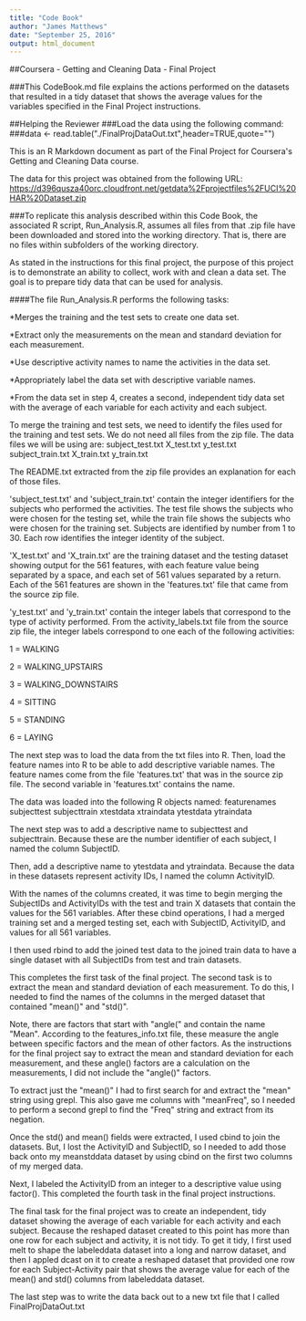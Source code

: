 ```yaml
---
title: "Code Book"
author: "James Matthews"
date: "September 25, 2016"
output: html_document
---
```


##Coursera - Getting and Cleaning Data - Final Project

###This CodeBook.md file explains the actions performed on the datasets that resulted in a tidy dataset that shows the average values for the variables specified in the Final Project instructions.

##Helping the Reviewer
###Load the data using the following command:
###data <- read.table("./FinalProjDataOut.txt",header=TRUE,quote="")

This is an R Markdown document as part of the Final Project for Coursera's Getting and Cleaning Data course.  

The data for this project was obtained from the following URL:
https://d396qusza40orc.cloudfront.net/getdata%2Fprojectfiles%2FUCI%20HAR%20Dataset.zip

###To replicate this analysis described within this Code Book, the associated R script, Run_Analysis.R, assumes all files from that .zip file have been downloaded and stored into the working directory. That is, there are no files within subfolders of the working directory. 

As stated in the instructions for this final project, the purpose of this project is to demonstrate an ability to collect, work with and clean a data set. The goal is to prepare tidy data that can be used for analysis. 

####The file Run_Analysis.R performs the following tasks:

*Merges the training and the test sets to create one data set.

*Extract only the measurements on the mean and standard deviation for each measurement.

*Use descriptive activity names to name the activities in the data set.

*Appropriately label the data set with descriptive variable names.

*From the data set in step 4, creates a second, independent tidy data set with the average of each variable for each activity and each subject.

To merge the training and test sets, we need to identify the files used for the training and test sets. We do not need all files from the zip file. The data files we will be using are:
subject_test.txt
X_test.txt
y_test.txt
subject_train.txt
X_train.txt
y_train.txt

The README.txt extracted from the zip file provides an explanation for each of those files. 

'subject_test.txt' and 'subject_train.txt' contain the integer identifiers for the subjects who performed the activities. The test file shows the subjects who were chosen for the testing set, while the train file shows the subjects who were chosen for the training set. Subjects are identified by number from 1 to 30. Each row identifies the integer identity of the subject. 

'X_test.txt' and 'X_train.txt' are the training dataset and the testing dataset showing output for the 561 features, with each feature value being separated by a space, and each set of 561 values separated by a return. Each of the 561 features are shown in the 'features.txt' file that came from the source zip file. 

'y_test.txt' and 'y_train.txt' contain the integer labels that correspond to the type of activity performed. From the activity_labels.txt file from the source zip file, the integer labels correspond to one each of the following activities:

1 = WALKING

2 = WALKING_UPSTAIRS

3 = WALKING_DOWNSTAIRS

4 = SITTING

5 = STANDING

6 = LAYING


The next step was to load the data from the txt files into R. Then, load the feature names into R to be able to add descriptive variable names. The feature names come from the file 'features.txt' that was in the source zip file. The second variable in 'features.txt' contains the name.

The data was loaded into the following R objects named:
featurenames
subjecttest
subjecttrain
xtestdata
xtraindata
ytestdata
ytraindata

The next step was to add a descriptive name to subjecttest and subjecttrain. Because these are the number identifier of each subject, I named the column SubjectID.

Then, add a descriptive name to ytestdata and ytraindata. Because the data in these datasets represent activity IDs, I named the column ActivityID.

With the names of the columns created, it was time to begin merging the SubjectIDs and ActivityIDs with the test and train X datasets that contain the values for the 561 variables. After these cbind operations, I had a merged training set and a merged testing set, each with SubjectID, ActivityID, and values for all 561 variables. 

I then used rbind to add the joined test data to the joined train data to have a single dataset with all SubjectIDs from test and train datasets. 

This completes the first task of the final project. The second task is to extract the mean and standard deviation of each measurement. To do this, I needed to find the names of the columns in the merged dataset that contained "mean()" and "std()". 

Note, there are factors that start with "angle(" and contain the name "Mean". According to the features_info.txt file, these measure the angle between specific factors and the mean of other factors. As the instructions for the final project say to extract the mean and standard deviation for each measurement, and these angle() factors are a calculation on the measurements, I did not include the "angle()" factors.

To extract just the "mean()" I had to first search for and extract the "mean" string using grepl. This also gave me columns with "meanFreq", so I needed to perform a second grepl to find the "Freq" string and extract from its negation.

Once the std() and mean() fields were extracted, I used cbind to join the datasets. But, I lost the ActivityID and SubjectID, so I needed to add those back onto my meanstddata dataset by using cbind on the first two columns of my merged data.

Next, I labeled the ActivityID from an integer to a descriptive value using factor(). This completed the fourth task in the final project instructions.

The final task for the final project was to create an independent, tidy dataset showing the average of each variable for each activity and each subject. Because the reshaped dataset created to this point has more than one row for each subject and activity, it is not tidy. To get it tidy, I first used melt to shape the labeleddata dataset into a long and narrow dataset, and then I appled dcast on it to create a reshaped dataset that provided one row for each Subject-Activity pair that shows the average value for each of the mean() and std() columns from labeleddata dataset.

The last step was to write the data back out to a new txt file that I called FinalProjDataOut.txt

